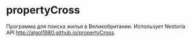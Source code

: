 # propertyCross
Программа для поиска жилья в Великобритании.
Использует Nestoria API
http://algol1980.github.io/propertyCross. 
